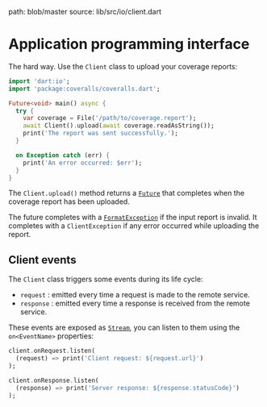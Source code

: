 path: blob/master
source: lib/src/io/client.dart

# Application programming interface
The hard way. Use the `Client` class to upload your coverage reports:

```dart
import 'dart:io';
import 'package:coveralls/coveralls.dart';

Future<void> main() async {
  try {
    var coverage = File('/path/to/coverage.report');
    await Client().upload(await coverage.readAsString());
    print('The report was sent successfully.');
  }

  on Exception catch (err) {
    print('An error occurred: $err');
  }
}
```

The `Client.upload()` method returns a [`Future`](https://api.dart.dev/stable/dart-async/Future-class.html) that completes when the coverage report has been uploaded.

The future completes with a [`FormatException`](https://api.dart.dev/stable/dart-core/FormatException-class.html) if the input report is invalid.
It completes with a `ClientException` if any error occurred while uploading the report.

## Client events
The `Client` class triggers some events during its life cycle:

- `request` : emitted every time a request is made to the remote service.
- `response` : emitted every time a response is received from the remote service.

These events are exposed as [`Stream`](https://api.dart.dev/stable/dart-async/Stream-class.html), you can listen to them using the `on<EventName>` properties:

```dart
client.onRequest.listen(
  (request) => print('Client request: ${request.url}')
);

client.onResponse.listen(
  (response) => print('Server response: ${response.statusCode}')
);
```
